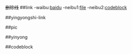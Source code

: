 ~~删除线~~
##link
-waibu:[baidu](http:www.baidu.com)
-neibu1:[file](file.md)
-neibu2:[codeblock](codeblock.md#name)

##yingyongshi-link

##pic


##yinyong


##codeblock